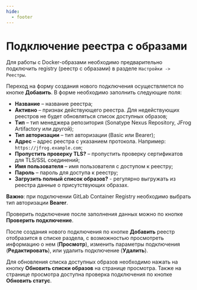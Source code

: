 ```yaml
---
hide:
  - footer
---
```


# Подключение реестра с образами

Для работы с Docker-образами необходимо предварительно подключить registry (реестр с образами) в разделе `Настройки -> Реестры`.

Переход на форму создания нового подключения осуществляется по кнопке **Добавить**. В форме необходимо заполнить следующие поля:

- **Название** – название реестра;
- **Активно** – признак действующего реестра. Для недействующих реестров не будет обновляться список доступных образов;
- **Tип** – тип менеджера репозитория (Sonatype Nexus Repository, JFrog Artifactory или другой);
- **Тип авторизации** – тип авторизации (Basic или Bearer);
- **Адрес** – адрес реестра с указанием протокола. Например: `https://jfrog.example.com`;
- **Пропустить проверку TLS?** – пропустить проверку сертификатов для TLS/SSL соединений;
- **Имя пользователя** – имя пользователя с доступом к реестру;
- **Пароль** – пароль для доступа к реестру;
- **Загрузить полный список образов?** - регулярно выгружать из реестра данные о присутствующих образах.

**Важно**: при подключении GitLab Container Registry необходимо выбрать тип авторизации **Bearer**.

Проверить подключение после заполнения данных можно по кнопке **Проверить подключение**.

После создания нового подключения по кнопке **Добавить** реестр отобразится в списке раздела, с возможностью просмотреть информацию о нем (**Просмотр**), изменить параметры подключения (**Редактировать**), или удалить подключение (**Удалить**).

Для обновления списка доступных образов необходимо нажать на кнопку **Обновить списки образов** на странице просмотра. Также на странице просмотра доступна проверка подключения по кнопке **Обновить статус**.

